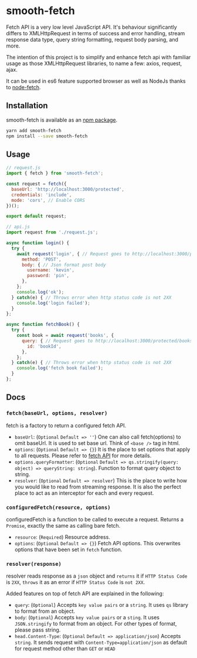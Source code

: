 # smooth-fetch
Fetch API is a very low level JavaScript API. It's behaviour significantly differs to XMLHttpRequest in terms of success and error handling, stream response data type, query string formatting, request body parsing, and more.

The intention of this project is to simplify and enhance fetch api with familiar usage as those XMLHttpRequest libraries, to name a few: axios, request, ajax.

It can be used in es6 feature supported browser as well as NodeJs thanks to [node-fetch](https://www.npmjs.com/package/node-fetch).

## Installation

smooth-fetch is available as an [npm package](https://www.npmjs.com/package/smooth-fetch).

```sh
yarn add smooth-fetch
npm install --save smooth-fetch
```

## Usage

```javascript
// request.js
import { fetch } from 'smooth-fetch';

const request = fetch({
  baseUrl: 'http://localhost:3000/protected',
  credentials: 'include',
  mode: 'cors', // Enable CORS
})();

export default request;
```

```javascript
// api.js
import request from './request.js';

async function login() {
  try {
    await request('login', { // Request goes to http://localhost:3000/protected/login
      method: 'POST',
      body: { // Json format post body
        username: 'kevin',
        password: 'pin',
      },
    };
    console.log('ok');
  } catch(e) { // Throws error when http status code is not 2XX
    console.log('login failed');
  }
};

async function fetchBook() {
  try {
    const book = await request('books', {
      query: { // Request goes to http://localhost:3000/protected/books?id=bookId
        id: 'bookId',
      },
    };
  } catch(e) { // Throws error when http status code is not 2XX
    console.log('fetch book failed');
  }
};
```

## Docs

### `fetch(baseUrl, options, resolver)`

fetch is a factory to return a configured fetch API.

- `baseUrl`: (`Optional` `Default => ''`) One can also call fetch(options) to omit baseUrl. It is used to set base url. Think of `<base />` tag in html.
- `options`: (`Optional` `Default => {}`) It is the place to set options that apply to all requests. Please refer to [fetch API](https://developer.mozilla.org/en-US/docs/Web/API/WindowOrWorkerGlobalScope/fetch) for more details.
- `options.queryFormatter`: (`Optional` `Default => qs.stringify(query: object) => queryString: string`). Function to format query object to string.
- `resolver`: (`Optional` `Default => resolver`) This is the place to write how you would like to read from streaming response. It is also the perfect place to act as an interceptor for each and every request.

### `configuredFetch(resource, options)`

configuredFetch is a function to be called to execute a request. Returns a `Promise`, exactly the same as calling bare fetch.

- `resource`: (`Required`) Resource address.
- `options`: (`Optional` `Default => {}`) Fetch API options. This overwrites options that have been set in `fetch` function.

### `resolver(response)`

resolver reads response as a `json` object and `returns` it if `HTTP Status Code` is `2XX`, `throws` it as an error if `HTTP Status Code` is `not 2XX`.

Added features on top of fetch API are explained in the following:

- `query`: (`Optional`) Accepts `key value pairs` or a `string`. It uses `qs` library to format from an object.
- `body`: (`Optional`) Accepts `key value pairs` or a `sting`. It uses  `JSON.stringify` to format from an object. For other types of format, please pass string.
- `head.Content-Type`: (`Optional` `Default => application/json`) Accepts `string`. It sends request with `Content-Type=application/json` as default for request method other than `GET` or `HEAD`